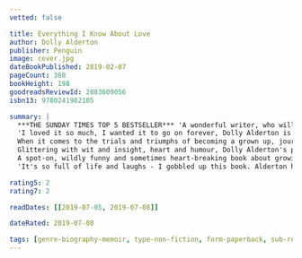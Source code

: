 ```yaml
---
vetted: false

title: Everything I Know About Love
author: Dolly Alderton
publisher: Penguin
image: cover.jpg
dateBookPublished: 2019-02-07
pageCount: 368
bookHeight: 198
goodreadsReviewId: 2883609056
isbn13: 9780241982105

summary: |
  ***THE SUNDAY TIMES TOP 5 BESTSELLER*** 'A wonderful writer, who will surely inspire a generation the way that Caitlin Moran did before her' Julie Burchill
  'I loved it so much, I wanted it to go on forever, Dolly Alderton is so gifted at making people care. A rare talent' Marian Keyes
  When it comes to the trials and triumphs of becoming a grown up, journalist and former Sunday Times dating columnist Dolly Alderton has seen and tried it all. In her memoir, she vividly recounts falling in love, wrestling with self-sabotage, finding a job, throwing a socially disastrous Rod-Stewart themed house party, getting drunk, getting dumped, realising that Ivan from the corner shop is the only man you've ever been able to rely on, and finding that that your mates are always there at the end of every messy night out. It's a book about bad dates, good friends and - above all else - about recognising that you and you alone are enough.
  Glittering with wit and insight, heart and humour, Dolly Alderton's powerful début weaves together personal stories, satirical observations, a series of lists, recipes, and other vignettes that will strike a chord of recognition with women of every age - while making you laugh until you fall over. Everything I know About Love is about the struggles of early adulthood in all its grubby, hopeful uncertainty.
  A spot-on, wildly funny and sometimes heart-breaking book about growing up, growing older and navigating all kinds of love along the way Praise for Everything I Know About Love 'With courageous honesty, Alderton documents her life up to now, the highs and the lows - the sex, the drugs, the nightmare landlords, the heartaches and the humiliations. Deeply funny, sometimes shocking, and admirably open-hearted and optimistic. Only this writer, in this time, could have made such a mesmerising pattern from mess and colour. A brilliant debut.' Daily Telegraph 
  'It's so full of life and laughs - I gobbled up this book. Alderton has built something beautiful and true out of many fragments of daftness' Amy Liptrot I loved its truth, its self awareness, humour and most of all, its heart-spilling generosity. Just when you think it's going one (wonderful) way, it takes you somewhere infinitely more rugged, complicated and all the more affectingly tender. A joy. In short, it's a stone cold classic' Sophie Dahl

rating5: 2
rating7: 2

readDates: [[2019-07-05, 2019-07-08]]

dateRated: 2019-07-08

tags: [genre-biography-memoir, type-non-fiction, form-paperback, sub-relationships]
---
```

